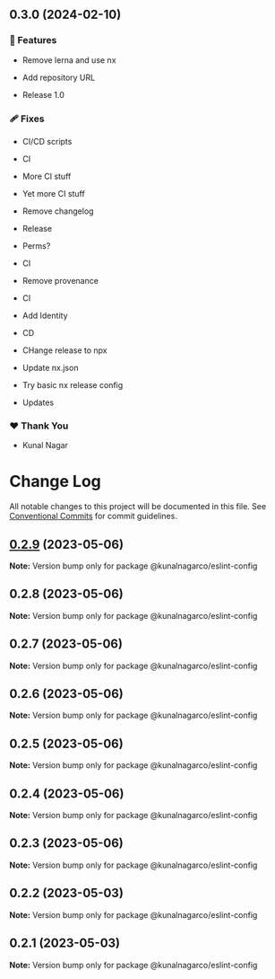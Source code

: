 ## 0.3.0 (2024-02-10)


### 🚀 Features

- Remove lerna and use nx

- Add repository URL

- Release 1.0


### 🩹 Fixes

- CI/CD scripts

- CI

- More CI stuff

- Yet more CI stuff

- Remove changelog

- Release

- Perms?

- CI

- Remove provenance

- CI

- Add Identity

- CD

- CHange release to npx

- Update nx.json

- Try basic nx release config

- Updates


### ❤️  Thank You

- Kunal Nagar

# Change Log

All notable changes to this project will be documented in this file.
See [Conventional Commits](https://conventionalcommits.org) for commit guidelines.

## [0.2.9](https://github.com/kunalnagarco/ui/compare/@kunalnagarco/eslint-config@0.2.8...@kunalnagarco/eslint-config@0.2.9) (2023-05-06)

**Note:** Version bump only for package @kunalnagarco/eslint-config

## 0.2.8 (2023-05-06)

**Note:** Version bump only for package @kunalnagarco/eslint-config

## 0.2.7 (2023-05-06)

**Note:** Version bump only for package @kunalnagarco/eslint-config

## 0.2.6 (2023-05-06)

**Note:** Version bump only for package @kunalnagarco/eslint-config

## 0.2.5 (2023-05-06)

**Note:** Version bump only for package @kunalnagarco/eslint-config

## 0.2.4 (2023-05-06)

**Note:** Version bump only for package @kunalnagarco/eslint-config

## 0.2.3 (2023-05-06)

**Note:** Version bump only for package @kunalnagarco/eslint-config

## 0.2.2 (2023-05-03)

**Note:** Version bump only for package @kunalnagarco/eslint-config

## 0.2.1 (2023-05-03)

**Note:** Version bump only for package @kunalnagarco/eslint-config
